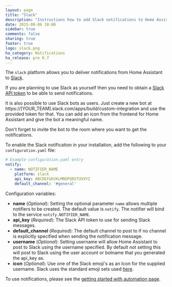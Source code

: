 ```yaml
---
layout: page
title: "Slack"
description: "Instructions how to add Slack notifications to Home Assistant."
date: 2015-08-06 18:00
sidebar: true
comments: false
sharing: true
footer: true
logo: slack.png
ha_category: Notifications
ha_release: pre 0.7
---
```



The `slack` platform allows you to deliver notifications from Home Assistant to [Slack](https://slack.com/).

If you are planning to use Slack as yourself then you need to obtain a [Slack API token](https://api.slack.com/web?sudo=1) to be able to send notifications.

It is also possible to use Slack bots as users. Just create a new bot at https://[YOUR_TEAM].slack.com/apps/build/custom-integration and use the provided token for that. You can add an icon from the frontend for Home Assistant and give the bot a meaningful name.

Don't forget to invite the bot to the room where you want to get the notifications.

To enable the Slack notification in your installation, add the following to your `configuration.yaml` file:

```yaml
# Example configuration.yaml entry
notify:
  - name: NOTIFIER_NAME
    platform: slack
    api_key: ABCDEFGHJKLMNOPQRSTUVXYZ
    default_channel: '#general'
```

Configuration variables:

- **name** (*Optional*): Setting the optional parameter `name` allows multiple notifiers to be created. The default value is `notify`. The notifier will bind to the service `notify.NOTIFIER_NAME`.
- **api_key** (*Required*): The Slack API token to use for sending Slack messages.
- **default_channel** (*Required*): The default channel to post to if no channel is explicitly specified when sending the notification message.
- **username** (*Optional*): Setting username will allow Home Assistant to post to Slack using the username specified. By default not setting this will post to Slack using the user account or botname that you generated the api_key as.
- **icon** (*Optional*): Use one of the Slack emoji's as an Icon for the supplied username.  Slack uses the standard emoji sets used [here](http://www.webpagefx.com/tools/emoji-cheat-sheet/).

To use notifications, please see the [getting started with automation page](/getting-started/automation/).

